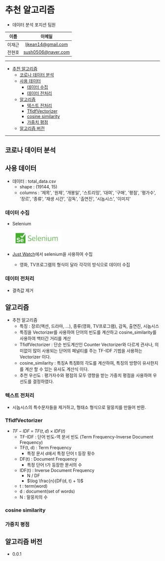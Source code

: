 # 추천 알고리즘

- 데이터 분석 포지션 팀원

|  이름  |     이메일         |
| :---:  |    :---:           |
| 이재근 | ljkean14@gmail.com |
| 전현호 | sush0506@naver.com |

***

- [추천 알고리즘](#추천-알고리즘)
  - [코로나 데이터 분석](#코로나-데이터-분석)
  - [사용 데이터](#사용-데이터)
    - [데이터 수집](#데이터-수집)
    - [데이터 전처리](#데이터-전처리)
  - [알고리즘](#알고리즘)
    - [텍스트 전처리](#텍스트-전처리)
    - [TfidfVectorizer](#tfidfvectorizer)
    - [cosine similarity](#cosine-similarity)
    - [가중치 평점](#가중치-평점)
  - [알고리즘 버전](#알고리즘-버전)

***

## 코로나 데이터 분석

## 사용 데이터

- 데이터 : total_data.csv
  - shape : (19144, 15)
  - columns : '제목', '원제', '개봉일', '스트리밍', '대여', '구매', '평점', '평가수', '장르', '종류', '재생 시간', '감독', '출연진', '시놉시스', '이미지'

### 데이터 수집

- Selenium

    <img src="./img/selenium.png" style="width:160px;" />

- [Just Watch](https://www.justwatch.com/kr)에서 selenium을 사용하여 수집
  - 영화, TV프로그램의 형식이 달라 각각의 방식으로 데이터 수집

### 데이터 전처리

- 결측값 제거

## 알고리즘

- 추천 알고리즘
  - 특징 : 장르(액션, 드라마, ...), 종류(영화, TV프로그램), 감독, 출연진, 시놉시스
  - 특징을 Vectorizer를 사용하여 단어의 빈도를 계산하고 cosine_similarity를 사용하여 백터간 거리를 계산
  - TfidfVectorizer : 단순 빈도계산인 Counter Vectorizer와 다르게 관사나, 의미없이 많이 사용되는 단어의 페널티를 주는 TF-IDF 기법을 사용하는 Vectorizer 이다.
  - cosine_similarity : 특징A 특징B의 각도를 계산하여, 특징의 방향이 유사한지를 계산 할 수 있는 유사도 계산식 이다.
  - 추천 우선도 : 평가자수와 평점의 모두 영향을 받는 가중치 평점을 사용하여 우선도를 결정하였다.

### 텍스트 전처리

- 시놉시스의 특수문자들을 제거하고, 형태소 형식으로 말뭉치를 만들어 반환.

### TfidfVectorizer

- $TF-IDF \; = \; TF(t, d) \times IDF(t)$
  - TF-IDF : 단어 빈도-역 문서 빈도 (Term Frequency-Inverse Document Frequency)
  - TF(t, d) : Term Frequency
    - 특정 문서 d에서 특정 단어 t 등장 횟수
  - DF(t) : Document Frequency
    - 특정 단어 t가 등장한 문서의 수
  - IDF(t) : Inverse Document Frequency
    - N / DF
    - $\log \frac{n}{DF(d, t) + 1}$
  - t : term(word)
  - d : document(set of words)
  - N : 말뭉치의 수

### cosine similarity

### 가중치 평점

## 알고리즘 버전

- 0.0.1
